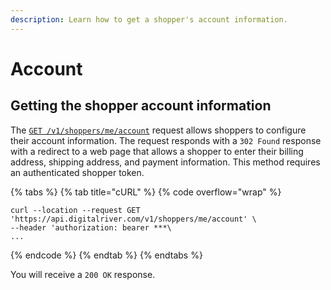 ```yaml
---
description: Learn how to get a shopper's account information.
---
```


# Account

## Getting the shopper account information

The [`GET /v1/shoppers/me/account`](https://www.digitalriver.com/docs/commerce-shopper-api/#tag/Account/paths/\~1v1\~1shoppers\~1me\~1account/get) request allows shoppers to configure their account information. The request responds with a `302 Found` response with a redirect to a web page that allows a shopper to enter their billing address, shipping address, and payment information. This method requires an authenticated shopper token.

{% tabs %}
{% tab title="cURL" %}
{% code overflow="wrap" %}
```http
curl --location --request GET 'https://api.digitalriver.com/v1/shoppers/me/account' \
--header 'authorization: bearer ***\
...
```
{% endcode %}
{% endtab %}
{% endtabs %}

You will receive a `200 OK` response.
